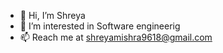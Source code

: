 - 👋 Hi, I’m Shreya
- 👀 I’m interested in Software engineerig
- 📫 Reach me at shreyamishra9618@gmail.com

<!---
shreyamishra9618/shreyamishra9618 is a ✨ special ✨ repository because its `README.md` (this file) appears on your GitHub profile.
You can click the Preview link to take a look at your changes.
--->
